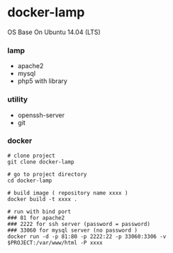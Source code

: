 # docker-lamp

OS Base On Ubuntu 14.04 (LTS)

### lamp
* apache2
* mysql
* php5 with library

### utility
* openssh-server
* git


### docker
```
# clone project
git clone docker-lamp

# go to project directory
cd docker-lamp

# build image ( repository name xxxx )
docker build -t xxxx .

# run with bind port
### 81 for apache2
### 2222 for ssh server (password = password)
### 33060 for mysql server (no password ) 
docker run -d -p 81:80 -p 2222:22 -p 33060:3306 -v $PROJECT:/var/www/html -P xxxx
```
